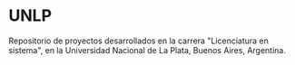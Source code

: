 # UNLP
Repositorio de proyectos desarrollados en la carrera "Licenciatura en sistema", en la Universidad Nacional de La Plata, Buenos Aires, Argentina.

